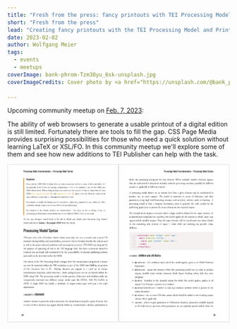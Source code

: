 ```yaml
---
title: "Fresh from the press: fancy printouts with TEI Processing Model and Print CSS"
short: "Fresh from the press"
lead: "Creating fancy printouts with the TEI Processing Model and Print CSS (community meetup Feb. 7)"
date: 2023-02-02
author: Wolfgang Meier
tags:
  - events
  - meetups
coverImage: bank-phrom-Tzm3Oyu_6sk-unsplash.jpg
coverImageCredits: Cover photo by <a href="https://unsplash.com/@bank_phrom?utm_source=unsplash&utm_medium=referral&utm_content=creditCopyText">Bank Phrom</a> on <a href="https://unsplash.com/s/photos/printing-press?utm_source=unsplash&utm_medium=referral&utm_content=creditCopyText">Unsplash</a>

---
```


Upcoming community meetup on [Feb. 7, 2023](https://www.timeanddate.com/worldclock/fixedtime.html?msg=e-editiones+Community+Event&iso=20230207T17&p1=1425&ah=1):

The ability of web browsers to generate a usable printout of a digital edition is still limited. Fortunately there are tools to fill the gap. CSS Page Media provides surprising possibilities for those who need a quick solution without learning LaTeX or XSL/FO. In this community meetup we'll explore some of them and see how new additions to TEI Publisher can help with the task.

![TEI Publisher documentation pages rendered with Print CSS](/img/tei-publisher-docs-printcss.png)